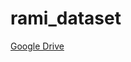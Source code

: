 # rami_dataset

[Google Drive](https://drive.google.com/drive/folders/1lcAlYWKLV-MxCG6dc4aiu5TeFEBVz0as?usp=sharing)
